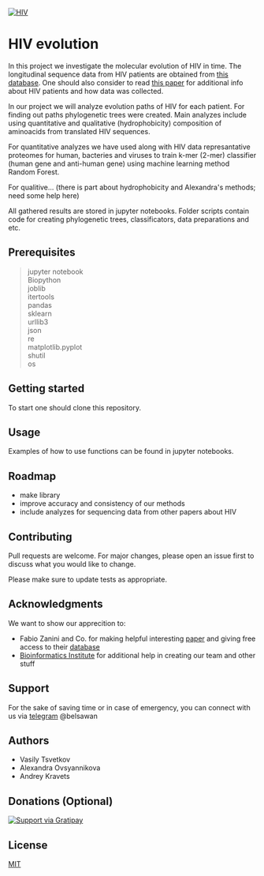 <a href="http://google.com"><img src="https://sun9-12.userapi.com/c543105/v543105897/770d0/gvBNd_K2dDA.jpg" title="HIV" alt="HIV"></a>
<!-- [![DudeItsCool](https://sun9-12.userapi.com/c543105/v543105897/770d0/gvBNd_K2dDA.jpg)](http://google.com) -->

# HIV evolution

In this project we investigate the molecular evolution of HIV in time. The longitudinal sequence data from HIV patients are obtained from [this database](https://hiv.biozentrum.unibas.ch). One should also consider to read [this paper](https://elifesciences.org/articles/11282) for additional info about HIV patients and how data was collected.

In our project we will analyze evolution paths of HIV for each patient. For finding out paths phylogenetic trees were created. Main analyzes include using quantitative and qualitative (hydrophobicity) composition of aminoacids from translated HIV sequences. 

For quantitative analyzes we have used along with HIV data represantative proteomes for human, bacteries and  viruses to train k-mer (2-mer) classifier (human gene and anti-human gene) using machine learning method Random Forest.  

For qualitive... (there is part about hydrophobicity and Alexandra's methods; need some help here)

All gathered results are stored in jupyter notebooks. Folder scripts contain code for creating phylogenetic trees, classificators, data preparations and etc.

## Prerequisites
> jupyter notebook   
> Biopython  
> joblib  
> itertools  
> pandas  
> sklearn  
> urllib3  
> json  
> re  
> matplotlib.pyplot  
> shutil  
> os

## Getting started

To start one should clone this repository.


## Usage

Examples of how to use functions can be found in jupyter notebooks.

## Roadmap

- make library
- improve accuracy and consistency of our methods
- include analyzes for sequencing data from other papers about HIV

## Contributing
Pull requests are welcome. For major changes, please open an issue first to discuss what you would like to change.

Please make sure to update tests as appropriate.

## Acknowledgments
We want to show our apprecition to:
- Fabio Zanini and Co. for making helpful interesting [paper](https://elifesciences.org/articles/11282) and giving free access to their [database](https://hiv.biozentrum.unibas.ch)
- [Bioinformatics Institute](https://bioinf.me/en) for additional help in creating our team and other stuff

## Support

For the sake of saving time or in case of emergency, you can connect with us via [telegram](https://telegram.org/) @belsawan

## Authors

- Vasily Tsvetkov
- Alexandra Ovsyannikova
- Andrey Kravets

## Donations (Optional)

[![Support via Gratipay](https://cdn.rawgit.com/gratipay/gratipay-badge/2.3.0/dist/gratipay.png)](https://gratipay.com/spasibo_vasiliy_ne_obmanul/)

## License
[MIT](https://choosealicense.com/licenses/mit/)

